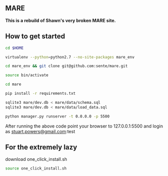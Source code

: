 MARE
----------

**This is a rebuild of Shawn's very broken MARE site.**

How to get started
------------------


```bash
cd $HOME

virtualenv --python=python2.7 --no-site-packages mare_env

cd mare_env && git clone git@github.com:sente/mare.git

source bin/activate

cd mare

pip install -r requirements.txt

sqlite3 mare/dev.db < mare/data/schema.sql
sqlite3 mare/dev.db < mare/data/load_data.sql

python manager.py runserver -t 0.0.0.0 -p 5500
```

After running the above code point your browser to 127.0.0.1:5500 and login as stuart.powers@gmail.com:test


For the extremely lazy
----------------------

download one_click_install.sh

```bash
source one_click_install.sh
```

